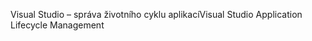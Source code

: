 <span data-ttu-id="b243c-101">Visual Studio – správa životního cyklu aplikací</span><span class="sxs-lookup"><span data-stu-id="b243c-101">Visual Studio Application Lifecycle Management</span></span>
